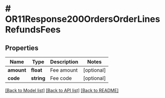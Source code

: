 # # OR11Response200OrdersOrderLinesRefundsFees

## Properties

Name | Type | Description | Notes
------------ | ------------- | ------------- | -------------
**amount** | **float** | Fee amount | [optional]
**code** | **string** | Fee code | [optional]

[[Back to Model list]](../../README.md#models) [[Back to API list]](../../README.md#endpoints) [[Back to README]](../../README.md)
